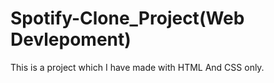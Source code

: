 # Spotify-Clone_Project(Web Devlepoment)

This is a project which I have made with HTML And CSS only.
